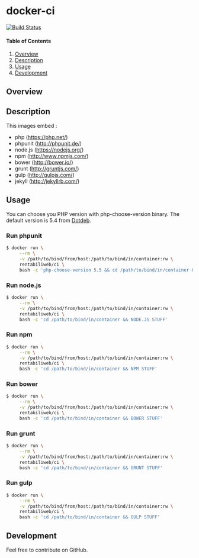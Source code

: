 # docker-ci

[![Build Status](https://travis-ci.org/rentabiliweb/docker-ci.svg?branch=master)](https://travis-ci.org/rentabiliweb/docker-ci)

#### Table of Contents

1. [Overview](#overview)
2. [Description](#description)
3. [Usage](#usage)
4. [Development](#development)

## Overview

## Description

This images embed :

- php (https://php.net/)
- phpunit (http://phpunit.de/)
- node.js (https://nodejs.org/)
- npm (http://www.npmjs.com/)
- bower (http://bower.io/)
- grunt (http://gruntjs.com/)
- gulp (http://gulpjs.com/)
- jekyll (http://jekyllrb.com/)

## Usage

You  can choose  you PHP  version  with php-choose-version  binary. The  default
version is 5.4 from [Dotdeb](https://www.dotdeb.org/).

### Run phpunit

```bash
$ docker run \
  	 --rm \
  	 -v /path/to/bind/from/host:/path/to/bind/in/container:rw \
	 rentabiliweb/ci \
	 bash -c 'php-choose-version 5.5 && cd /path/to/bind/in/container && PHPUNIT STUFF'
```

### Run node.js

```bash
$ docker run \
  	 --rm \
  	 -v /path/to/bind/from/host:/path/to/bind/in/container:rw \
	 rentabiliweb/ci \
	 bash -c 'cd /path/to/bind/in/container && NODE.JS STUFF'
```

### Run npm

```bash
$ docker run \
  	 --rm \
  	 -v /path/to/bind/from/host:/path/to/bind/in/container:rw \
	 rentabiliweb/ci \
	 bash -c 'cd /path/to/bind/in/container && NPM STUFF'
```

### Run bower

```bash
$ docker run \
  	 --rm \
  	 -v /path/to/bind/from/host:/path/to/bind/in/container:rw \
	 rentabiliweb/ci \
	 bash -c 'cd /path/to/bind/in/container && BOWER STUFF'
```

### Run grunt

```bash
$ docker run \
  	 --rm \
  	 -v /path/to/bind/from/host:/path/to/bind/in/container:rw \
	 rentabiliweb/ci \
	 bash -c 'cd /path/to/bind/in/container && GRUNT STUFF'
```

### Run gulp

```bash
$ docker run \
  	 --rm \
  	 -v /path/to/bind/from/host:/path/to/bind/in/container:rw \
	 rentabiliweb/ci \
	 bash -c 'cd /path/to/bind/in/container && GULP STUFF'
```

## Development

Feel free to contribute on GitHub.
